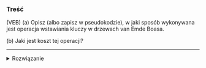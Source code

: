 ### Treść
(VEB)
(a) Opisz (albo zapisz w pseudokodzie), w jaki sposób wykonywana
jest operacja wstawiania kluczy w drzewach van Emde Boasa. 

(b) Jaki jest koszt
tej operacji?

------
<details><summary>Rozwiązanie</summary>
<p>
    
#### (a) 

```python
def emptyTreeInsert(x, S):
    S.min = x
    S.max = x
    
def insert(x, S):
    if V.min is Nil
        emptyTreeInsert(x, S)
        return
    if x < S.min:
        swap(x, S.min)
    h,l = H(x), L(x)
    if S.cluster(h) is Nil:
        insert(h, S.summary)  
        emptyTreeInsert(l, S.cluster(h))
    else:
        insert(l, S.cluster(h))
    if x > S.max:
        S.max = x
```
x - klucz który chcemy dodać do struktury

S - drzewo vEB

S.min - numer najmniejszej wypełnionej pozycji w drzewie

S.summary - 'podsumowanie' drzewa S, drzewo vEB zawierające informację o S.min, S.max wszystkich poddrzew S

S.cluster - tablica poddrzew vEB

H(x) - zwraca numer grupy(poddrzewa) x 

L(x) - zwraca pozycję x dla danej grupy

#### (b)

O(loglog(u))

